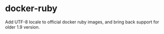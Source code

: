 # docker-ruby

Add UTF-8 locale to official docker ruby images, and bring back support for older 1.9 version.
